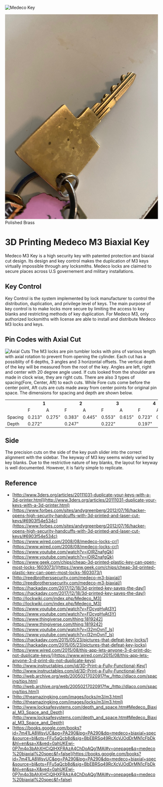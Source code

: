 ![Medeco Key](https://i.imgur.com/QBKgxro.png)

![Printed Key](printed_key.jpg)
Polished Brass 


# 3D Printing Medeco M3 Biaxial Key

Medeco M3 Key is a high security key with patented protection and biaxial cut design. Its design and key control makes the duplication of M3 keys virtually impossible through any locksmiths. Medeco locks are claimed to secure places across U.S governement and military installations.

## Key Control

Key Control is the system implemented by lock manufacturer to control the distribution, duplication, and privilege level of keys. The main purpose of key control is to make locks more secure by limiting the access to key blanks and restricting methods of key duplication. For Medeco M3, only authorized locksmiths with license are able to install and distribute Medeco M3 locks and keys.

## Pin Codes with Axial Cut

![Axial Cuts](https://lsidepot.com/images/products/441.jpg)
The M3 locks are pin tumbler locks with pins of various length with axial rotation to prevent from opening the cylinder. Each cut has a possiblity of 6 depths, 3 angles and 3 horizontal offsets. The vertical depth of the key will be measured from the root of the key. Angles are left, right and center with 20 degree angle used. If cuts looked from the shoulder are made in clock wise, they are right cuts. There are also 3 types of spacing(Fore, Center, Aft) to each cuts. While Fore cuts come before the center point, Aft cuts are cuts made away from center points for original pin space. The dimensions for spacing and depth are shown below.
<table class="tg">
  <tr>
    <th class="tg-0pky"></th>
    <th class="tg-0pky" colspan="2">1</th>
    <th class="tg-0pky" colspan="2">2</th>
    <th class="tg-0pky" colspan="2">3</th>
    <th class="tg-0pky" colspan="2">4</th>
    <th class="tg-0pky" colspan="2">5</th>
    <th class="tg-0pky" colspan="2">6</th>
  </tr>
  <tr>
    <td class="tg-0pky"></td>
    <td class="tg-0pky">F</td>
    <td class="tg-0pky">A</td>
    <td class="tg-0pky">F</td>
    <td class="tg-0pky">A</td>
    <td class="tg-0pky">F</td>
    <td class="tg-0pky">A</td>
    <td class="tg-0pky">F</td>
    <td class="tg-0pky">A</td>
    <td class="tg-0pky">F</td>
    <td class="tg-0pky">A</td>
    <td class="tg-0pky">F</td>
    <td class="tg-0pky">A</td>
  </tr>
  <tr>
    <td class="tg-0pky">Spacing</td>
    <td class="tg-0pky">0.213"</td>
    <td class="tg-0pky">0.275"</td>
    <td class="tg-0pky">0.383"</td>
    <td class="tg-0pky">0.445"</td>
    <td class="tg-0pky">0.553"</td>
    <td class="tg-0pky">0.615"</td>
    <td class="tg-0pky">0.723"</td>
    <td class="tg-0pky">0.785"</td>
    <td class="tg-0pky">0.893"</td>
    <td class="tg-0pky">0.955"</td>
    <td class="tg-0pky">1.063"</td>
    <td class="tg-0pky">1.125"</td>
  </tr>
  <tr>
    <td class="tg-0lax">Depth</td>
    <td class="tg-0lax" colspan="2">0.272"</td>
    <td class="tg-0lax" colspan="2">0.247"</td>
    <td class="tg-0lax" colspan="2">0.222"</td>
    <td class="tg-0lax" colspan="2">0.197"</td>
    <td class="tg-0lax" colspan="2">0.172"</td>
    <td class="tg-0lax" colspan="2">1.42"</td>
  </tr>
</table>


## Side

The precision cuts on the side of the key push slider into the correct alignment with the sidebar. The keyway of M3 key seems widely varied by key blanks. Due to the restrictive nature of key blanks, the layout for keyway is well documented. However, it is fairly simple to replicate.


## Reference
* [http://www.3ders.org/articles/20111031-duplicate-your-keys-with-a-3d-printer.html](http://www.3ders.org/articles/20111031-duplicate-your-keys-with-a-3d-printer.html)
* [https://www.forbes.com/sites/andygreenberg/2012/07/16/hacker-opens-high-security-handcuffs-with-3d-printed-and-laser-cut-keys/#6903f54e534c](https://www.forbes.com/sites/andygreenberg/2012/07/16/hacker-opens-high-security-handcuffs-with-3d-printed-and-laser-cut-keys/#6903f54e534c)
* [https://www.wired.com/2008/08/medeco-locks-cr/](https://www.wired.com/2008/08/medeco-locks-cr/)
* [https://www.youtube.com/watch?v=iOIRZnafgQk](https://www.youtube.com/watch?v=iOIRZnafgQk)
* [https://www.geek.com/chips/cheap-3d-printed-plastic-key-can-open-most-locks-1603073/](https://www.geek.com/chips/cheap-3d-printed-plastic-key-can-open-most-locks-1603073/)
* [http://reedbrotherssecurity.com/medeco-m3-biaxial/](http://reedbrotherssecurity.com/medeco-m3-biaxial/)
* [https://hackaday.com/2017/12/18/3d-printed-key-saves-the-day/](https://hackaday.com/2017/12/18/3d-printed-key-saves-the-day/)
* [http://lockwiki.com/index.php/Medeco_M3](http://lockwiki.com/index.php/Medeco_M3)
* [https://www.youtube.com/watch?v=FDcyqHvAt3Y](https://www.youtube.com/watch?v=FDcyqHvAt3Y)
* [https://www.thingiverse.com/thing:1819242](https://www.thingiverse.com/thing:1819242)
* [https://www.youtube.com/watch?v=l32mOvnT_ls](https://www.youtube.com/watch?v=l32mOvnT_ls)
* [https://hackaday.com/2015/05/23/pictures-that-defeat-key-locks/](https://hackaday.com/2015/05/23/pictures-that-defeat-key-locks)
* [https://www.wired.com/2015/08/this-app-lets-anyone-3-d-print-do-not-duplicate-keys/](https://www.wired.com/2015/08/this-app-lets-anyone-3-d-print-do-not-duplicate-keys)
* [http://www.instructables.com/id/3D-Print-a-Fully-Functional-Key/](http://www.instructables.com/id/3D-Print-a-Fully-Functional-Key)
* [http://web.archive.org/web/20050217020917fw_/http://dlaco.com/spacing/tips.htm](http://web.archive.org/web/20050217020917fw_/http://dlaco.com/spacing/tips.htm])
* [http://theamazingking.com/images/locks/m3/m3.html](http://theamazingking.com/images/locks/m3/m3.html)
* [http://www.locksafesystems.com/depth_and_space.htm#Medeco_Biaxial_M3_Space_and_Depth](http://www.locksafesystems.com/depth_and_space.htm#Medeco_Biaxial_M3_Space_and_Depth)
* [https://books.google.com/books?id=7m41LA8WsvUC&pg=PA290&lpg=PA290&dq=medeco+biaxial+spec&source=bl&ots=FFu5aQcb8d&sig=BbEBRSq49RcXcVJOdDrMN1cFbDk&hl=en&sa=X&ved=0ahUKEwi-0P7m4p3bAhXHCjQIHXFRAzA4ChDoAQg1MAI#v=onepage&q=medeco%20biaxial%20spec&f=false](https://books.google.com/books?id=7m41LA8WsvUC&pg=PA290&lpg=PA290&dq=medeco+biaxial+spec&source=bl&ots=FFu5aQcb8d&sig=BbEBRSq49RcXcVJOdDrMN1cFbDk&hl=en&sa=X&ved=0ahUKEwi-0P7m4p3bAhXHCjQIHXFRAzA4ChDoAQg1MAI#v=onepage&q=medeco%20biaxial%20spec&f=false)
